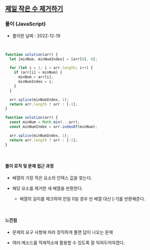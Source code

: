 ## <a href="https://school.programmers.co.kr/learn/courses/30/lessons/12935">제일 작은 수 제거하기</a>

### 풀이 (JavaScript)

- 풀이한 날짜 : 2022-12-19

<br/>

```js
function solution(arr) {
  let [minNum, minNumIndex] = [arr[0], 0];

  for (let i = 1; i < arr.length; i++) {
    if (arr[i] < minNum) {
      minNum = arr[i];
      minNumIndex = i;
    }
  }

  arr.splice(minNumIndex, 1);
  return arr.length ? arr : [-1];
}
```

```js
function solution(arr) {
  const minNum = Math.min(...arr);
  const minNumIndex = arr.indexOf(minNum);

  arr.splice(minNumIndex, 1);
  return arr.length ? arr : [-1];
}
```

<br/>

#### 풀이 로직 및 문제 접근 과정

- 배열의 가장 작은 요소의 인덱스 값을 찾는다.

- 해당 요소를 제거한 새 배열을 반환한다.

  - 배열의 길이를 체크하여 만일 0일 경우 빈 배열 대신 [-1]를 반환해준다.

<br/>

#### 느낀점

- 문제의 요구 사항에 따라 정직하게 풀면 답이 나오는 문제

- 여러 메소드를 적재적소에 활용할 수 있도록 잘 익혀두어야겠다.

<br/>
